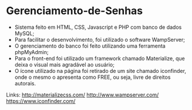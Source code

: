 # Gerenciamento-de-Senhas

- Sistema feito em HTML, CSS, Javascript e PHP com banco de dados MySQL;
- Para facilitar o desenvolvimento, foi utilizado o software WampServer;
- O gerenciamento do banco foi feito utilizando uma ferramenta phpMyAdmin;
- Para o front-end foi utilizado um framework chamado Materialize, que deixa o visual mais agradável ao usuário;
- O ícone utilizado na página foi retirado de um site chamado iconfinder, onde o mesmo o apresenta como FREE, ou seja, livre de direitos autorais.


Links:
http://materializecss.com/
http://www.wampserver.com/
https://www.iconfinder.com/
